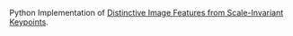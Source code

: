 Python Implementation of [Distinctive Image Features from Scale-Invariant Keypoints](https://www.cs.ubc.ca/~lowe/papers/ijcv04.pdf).
